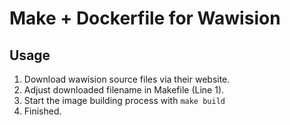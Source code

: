 # Make + Dockerfile for Wawision

## Usage
1. Download wawision source files via their website.
2. Adjust downloaded filename in Makefile (Line 1).
3. Start the image building process with 
   ```make build```
4. Finished.
